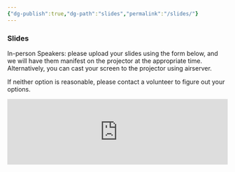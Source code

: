 ```yaml
---
{"dg-publish":true,"dg-path":"slides","permalink":"/slides/"}
---
```


### Slides

In-person Speakers: please upload your slides using the form below, and we will have them manifest on the projector at the appropriate time. Alternatively, you can cast your screen to the projector using airserver. 

If neither option is reasonable, please contact a volunteer to figure out your options.

<iframe style="border:none;width:100%;" id="fsttcs-slide-upload-tditwo" src="https://opnform.com/forms/fsttcs-slide-upload-tditwo"></iframe><script type="text/javascript" onload="initEmbed('fsttcs-slide-upload-tditwo')" src="https://opnform.com/widgets/iframe.min.js"></script>